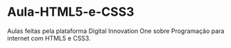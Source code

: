 # Aula-HTML5-e-CSS3
Aulas feitas pela plataforma Digital Innovation One sobre Programação para internet com HTML5 e CSS3.

